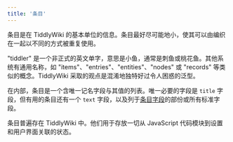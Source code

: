 ```yaml
---
title: '条目'
---
```


条目是在 TiddlyWiki 的基本单位的信息。条目最好尽可能地小，使其可以由编织在一起以不同的方式被重复使用。

"tiddler" 是一个非正式的英文单字，意思是小鱼，通常是刺鱼或桃花鱼。其他系统有通用名称，如 "items"、"entries"、"entities"、"nodes" 或 "records" 等类似的概念。TiddlyWiki 采取的观点是混淆地独特好过令人困惑的泛型。

在内部，条目是一个含唯一记名字段与其值的列表。唯一必要的字段是 `title` 字段，但有用的条目还有一个 `text` 字段，以及列于[条目字段](TiddlerFields)的部份或所有标准字段。

条目普遍存在 TiddlyWiki 中。他们用于存放一切从 JavaScript 代码模块到设置和用户界面关联的状态。
